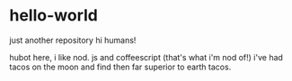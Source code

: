 # hello-world
just another repository
hi humans!

hubot here, i like nod. js and coffeescript (that's what i'm nod of!)
i've had tacos on the moon and find then far superior to earth tacos.
